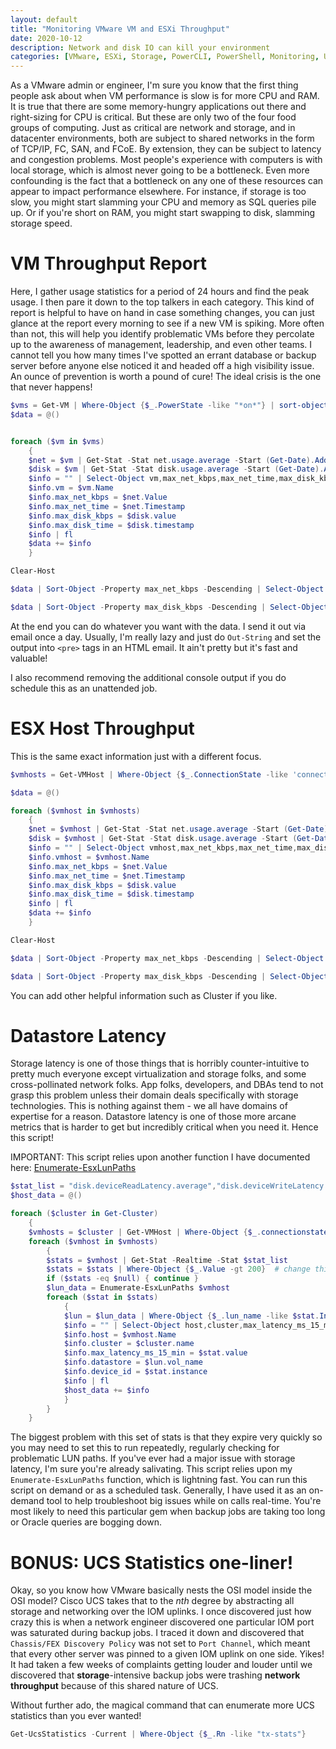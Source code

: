 ```yaml
---
layout: default
title: "Monitoring VMware VM and ESXi Throughput"
date: 2020-10-12
description: Network and disk IO can kill your environment
categories: [VMware, ESXi, Storage, PowerCLI, PowerShell, Monitoring, UCS]
---
```


As a VMware admin or engineer, I'm sure you know that the first thing people ask about when VM performance is slow is for more CPU and RAM. 
It is true that there are some memory-hungry applications out there and right-sizing for CPU is critical. But these are only two of the four food groups of computing. 
Just as critical are network and storage, and in datacenter environments, both are subject to shared networks in the form of TCP/IP, FC, SAN, and FCoE. By extension, they can be subject to latency and congestion problems.
Most people's experience with computers is with local storage, which is almost never going to be a bottleneck. Even more confounding is the fact that a bottleneck on any one of these resources can appear to impact performance elsewhere.
For instance, if storage is too slow, you might start slamming your CPU and memory as SQL queries pile up. Or if you're short on RAM, you might start swapping to disk, slamming storage speed. 

# VM Throughput Report

Here, I gather usage statistics for a period of 24 hours and find the peak usage. I then pare it down to the top talkers in each category. 
This kind of report is helpful to have on hand in case something changes, you can just glance at the report every morning to see if a new VM is spiking. 
More often than not, this will help you identify problematic VMs before they percolate up to the awareness of management, leadership, and even other teams. 
I cannot tell you how many times I've spotted an errant database or backup server before anyone else noticed it and headed off a high visibility issue. 
An ounce of prevention is worth a pound of cure! The ideal crisis is the one that never happens!

```powershell
$vms = Get-VM | Where-Object {$_.PowerState -like "*on*"} | sort-object
$data = @()


foreach ($vm in $vms)
    {
    $net = $vm | Get-Stat -Stat net.usage.average -Start (Get-Date).AddDays(-1) -Finish (Get-Date) -MaxSamples 5000 | Sort-Object -Property value -Descending | Select-Object -First 1
    $disk = $vm | Get-Stat -Stat disk.usage.average -Start (Get-Date).AddDays(-1) -Finish (Get-Date) -MaxSamples 5000 | Sort-Object -Property value -Descending | Select-Object -First 1
    $info = "" | Select-Object vm,max_net_kbps,max_net_time,max_disk_kbps,max_disk_time
    $info.vm = $vm.Name
    $info.max_net_kbps = $net.Value
    $info.max_net_time = $net.Timestamp
    $info.max_disk_kbps = $disk.value
    $info.max_disk_time = $disk.timestamp
    $info | fl
    $data += $info
    }

Clear-Host

$data | Sort-Object -Property max_net_kbps -Descending | Select-Object vm,max_net_kbps,max_net_time -First 50 | ft 

$data | Sort-Object -Property max_disk_kbps -Descending | Select-Object vm,max_disk_kbps,max_disk_time -First 50 | ft 
```

At the end you can do whatever you want with the data. I send it out via email once a day. Usually, I'm really lazy and just do `Out-String` and set the output into `<pre>` tags in an HTML email. It ain't pretty but it's fast and valuable! 

I also recommend removing the additional console output if you do schedule this as an unattended job. 

# ESX Host Throughput

This is the same exact information just with a different focus. 

```powershell
$vmhosts = Get-VMHost | Where-Object {$_.ConnectionState -like 'connected'} | Sort-Object

$data = @()

foreach ($vmhost in $vmhosts)
    {
    $net = $vmhost | Get-Stat -Stat net.usage.average -Start (Get-Date).AddDays(-1) -Finish (Get-Date) -MaxSamples 5000 | Sort-Object -Property value -Descending | Select-Object -First 1
    $disk = $vmhost | Get-Stat -Stat disk.usage.average -Start (Get-Date).AddDays(-1) -Finish (Get-Date) -MaxSamples 5000 | Sort-Object -Property value -Descending | Select-Object -First 1
    $info = "" | Select-Object vmhost,max_net_kbps,max_net_time,max_disk_kbps,max_disk_time
    $info.vmhost = $vmhost.Name
    $info.max_net_kbps = $net.Value
    $info.max_net_time = $net.Timestamp
    $info.max_disk_kbps = $disk.value
    $info.max_disk_time = $disk.timestamp
    $info | fl
    $data += $info
    }

Clear-Host

$data | Sort-Object -Property max_net_kbps -Descending | Select-Object vmhost,max_net_kbps,max_net_time -First 20 | ft 

$data | Sort-Object -Property max_disk_kbps -Descending | Select-Object vmhost,max_disk_kbps,max_disk_time -First 20 | ft
```

You can add other helpful information such as Cluster if you like. 

# Datastore Latency

Storage latency is one of those things that is horribly counter-intuitive to pretty much everyone except virtualization and storage folks, and some cross-pollinated network folks. 
App folks, developers, and DBAs tend to not grasp this problem unless their domain deals specifically with storage technologies. This is nothing against them - we all have domains of expertise for a reason.
Datastore latency is one of those more arcane metrics that is harder to get but incredibly critical when you need it. Hence this script!

IMPORTANT: This script relies upon another function I have documented here: [Enumerate-EsxLunPaths](https://daveshap.github.io/DavidShapiroBlog/2020/10/06/enumerate-esxlunpaths.html)

```powershell
$stat_list = "disk.deviceReadLatency.average","disk.deviceWriteLatency.average"
$host_data = @()

foreach ($cluster in Get-Cluster)
    {
    $vmhosts = $cluster | Get-VMHost | Where-Object {$_.connectionstate -like "connected"}
    foreach ($vmhost in $vmhosts)
        {
        $stats = $vmhost | Get-Stat -Realtime -Stat $stat_list
        $stats = $stats | Where-Object {$_.Value -gt 200}  # change this threshold to squelch noise
        if ($stats -eq $null) { continue }
        $lun_data = Enumerate-EsxLunPaths $vmhost
        foreach ($stat in $stats)
            {
            $lun = $lun_data | Where-Object {$_.lun_name -like $stat.Instance} | Select-Object -First 1
            $info = "" | Select-Object host,cluster,max_latency_ms_15_min,datastore,device_id
            $info.host = $vmhost.Name
            $info.cluster = $cluster.name
            $info.max_latency_ms_15_min = $stat.value
            $info.datastore = $lun.vol_name
            $info.device_id = $stat.instance
            $info | fl
            $host_data += $info
            }
        }
    }
```

The biggest problem with this set of stats is that they expire very quickly so you may need to set this to run repeatedly, regularly checking for problematic LUN paths. 
If you've ever had a major issue with storage latency, I'm sure you're already salivating. This script relies upon my `Enumerate-EsxLunPaths` function, which is lightning fast. 
You can run this script on demand or as a scheduled task. Generally, I have used it as an on-demand tool to help troubleshoot big issues while on calls real-time. 
You're most likely to need this particular gem when backup jobs are taking too long or Oracle queries are bogging down. 

# BONUS: UCS Statistics one-liner!

Okay, so you know how VMware basically nests the OSI model inside the OSI model? Cisco UCS takes that to the *nth* degree by abstracting all storage and networking over the IOM uplinks. 
I once discovered just how crazy this is when a network engineer discovered one particular IOM port was saturated during backup jobs. I traced it down and discovered that `Chassis/FEX Discovery Policy` was not set to `Port Channel`, which meant that every other server was pinned to a given IOM uplink on one side. Yikes!
It had taken a few weeks of complaints getting louder and louder until we discovered that **storage**-intensive backup jobs were trashing **network throughput** because of this shared nature of UCS. 

Without further ado, the magical command that can enumerate more UCS statistics than you ever wanted!

```powershell
Get-UcsStatistics -Current | Where-Object {$_.Rn -like "tx-stats"}
```
